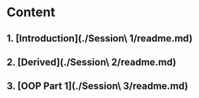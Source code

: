 # Content

## 1. [Introduction](./Session\ 1/readme.md)

## 2. [Derived](./Session\ 2/readme.md)

## 3. [OOP Part 1](./Session\ 3/readme.md)
